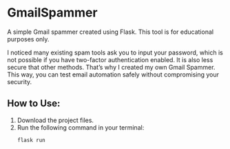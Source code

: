 # GmailSpammer

A simple Gmail spammer created using Flask. This tool is for educational purposes only.

I noticed many existing spam tools ask you to input your password, which is not possible if you have two-factor authentication enabled. It is also less secure that other methods. That’s why I created my own Gmail Spammer. This way, you can test email automation safely without compromising your security.

## How to Use:
1. Download the project files.
2. Run the following command in your terminal:
   ```bash
   flask run
